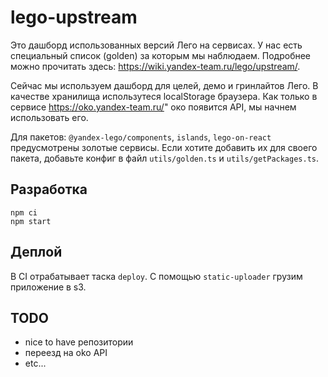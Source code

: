 # lego-upstream

Это дашборд использованных версий Лего на сервисах.
У нас есть специальный список (golden) за которым мы наблюдаем.
Подробнее можно прочитать здесь: https://wiki.yandex-team.ru/lego/upstream/.

Сейчас мы используем дашборд для целей, демо и гринлайтов Лего.
В качестве хранилища использутеся localStorage браузера.
Как только в сервисе https://oko.yandex-team.ru/" око появится API, мы начнем использовать его.

Для пакетов: `@yandex-lego/components`, `islands`, `lego-on-react` предусмотрены золотые сервисы.
Если хотите добавить их для своего пакета,
добавьте конфиг в файл `utils/golden.ts` и `utils/getPackages.ts`.

## Разработка

```
npm ci
npm start
```

## Деплой

В CI отрабатывает таска `deploy`.
С помощью `static-uploader` грузим приложение в s3.

## TODO
- nice to have репозитории
- переезд на oko API
- etc...